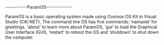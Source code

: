 -----------ParamOS-------------

ParamOS is a basic operating system made using Cosmos OS Kit in Visual Studio (C#/.NET). The command line OS has five commands: ‘namaste’ for greetings, ‘about’ to learn more about ParamOS, 'gui' to load the Graphical User Interface (GUI), ‘restart’ to reboot the OS and ‘shutdown’ to shut down the computer.
